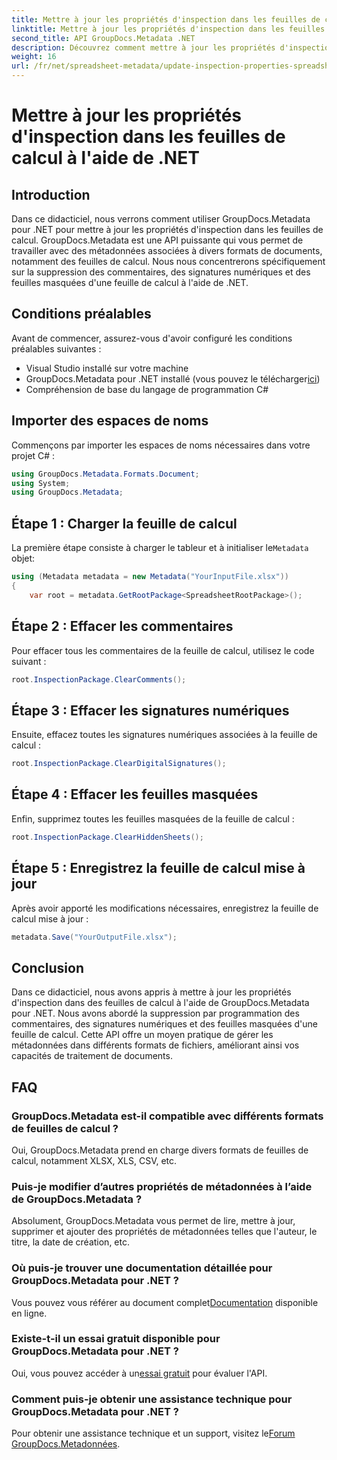 ```yaml
---
title: Mettre à jour les propriétés d'inspection dans les feuilles de calcul à l'aide de .NET
linktitle: Mettre à jour les propriétés d'inspection dans les feuilles de calcul à l'aide de .NET
second_title: API GroupDocs.Metadata .NET
description: Découvrez comment mettre à jour les propriétés d'inspection dans des feuilles de calcul à l'aide de GroupDocs.Metadata pour .NET. Gérez facilement les commentaires, les signatures et les feuilles masquées.
weight: 16
url: /fr/net/spreadsheet-metadata/update-inspection-properties-spreadsheets/
---
```


# Mettre à jour les propriétés d'inspection dans les feuilles de calcul à l'aide de .NET

## Introduction
Dans ce didacticiel, nous verrons comment utiliser GroupDocs.Metadata pour .NET pour mettre à jour les propriétés d'inspection dans les feuilles de calcul. GroupDocs.Metadata est une API puissante qui vous permet de travailler avec des métadonnées associées à divers formats de documents, notamment des feuilles de calcul. Nous nous concentrerons spécifiquement sur la suppression des commentaires, des signatures numériques et des feuilles masquées d'une feuille de calcul à l'aide de .NET.
## Conditions préalables
Avant de commencer, assurez-vous d'avoir configuré les conditions préalables suivantes :
- Visual Studio installé sur votre machine
-  GroupDocs.Metadata pour .NET installé (vous pouvez le télécharger[ici](https://releases.groupdocs.com/metadata/net/))
- Compréhension de base du langage de programmation C#

## Importer des espaces de noms
Commençons par importer les espaces de noms nécessaires dans votre projet C# :
```csharp
using GroupDocs.Metadata.Formats.Document;
using System;
using GroupDocs.Metadata;
```
## Étape 1 : Charger la feuille de calcul
 La première étape consiste à charger le tableur et à initialiser le`Metadata` objet:
```csharp
using (Metadata metadata = new Metadata("YourInputFile.xlsx"))
{
    var root = metadata.GetRootPackage<SpreadsheetRootPackage>();
```
## Étape 2 : Effacer les commentaires
Pour effacer tous les commentaires de la feuille de calcul, utilisez le code suivant :
```csharp
root.InspectionPackage.ClearComments();
```
## Étape 3 : Effacer les signatures numériques
Ensuite, effacez toutes les signatures numériques associées à la feuille de calcul :
```csharp
root.InspectionPackage.ClearDigitalSignatures();
```
## Étape 4 : Effacer les feuilles masquées
Enfin, supprimez toutes les feuilles masquées de la feuille de calcul :
```csharp
root.InspectionPackage.ClearHiddenSheets();
```
## Étape 5 : Enregistrez la feuille de calcul mise à jour
Après avoir apporté les modifications nécessaires, enregistrez la feuille de calcul mise à jour :
```csharp
metadata.Save("YourOutputFile.xlsx");
```

## Conclusion
Dans ce didacticiel, nous avons appris à mettre à jour les propriétés d'inspection dans des feuilles de calcul à l'aide de GroupDocs.Metadata pour .NET. Nous avons abordé la suppression par programmation des commentaires, des signatures numériques et des feuilles masquées d'une feuille de calcul. Cette API offre un moyen pratique de gérer les métadonnées dans différents formats de fichiers, améliorant ainsi vos capacités de traitement de documents.

## FAQ
### GroupDocs.Metadata est-il compatible avec différents formats de feuilles de calcul ?
Oui, GroupDocs.Metadata prend en charge divers formats de feuilles de calcul, notamment XLSX, XLS, CSV, etc.
### Puis-je modifier d’autres propriétés de métadonnées à l’aide de GroupDocs.Metadata ?
Absolument, GroupDocs.Metadata vous permet de lire, mettre à jour, supprimer et ajouter des propriétés de métadonnées telles que l'auteur, le titre, la date de création, etc.
### Où puis-je trouver une documentation détaillée pour GroupDocs.Metadata pour .NET ?
 Vous pouvez vous référer au document complet[Documentation](https://tutorials.groupdocs.com/metadata/net/) disponible en ligne.
### Existe-t-il un essai gratuit disponible pour GroupDocs.Metadata pour .NET ?
 Oui, vous pouvez accéder à un[essai gratuit](https://releases.groupdocs.com/) pour évaluer l'API.
### Comment puis-je obtenir une assistance technique pour GroupDocs.Metadata pour .NET ?
 Pour obtenir une assistance technique et un support, visitez le[Forum GroupDocs.Metadonnées](https://forum.groupdocs.com/c/metadata/14).